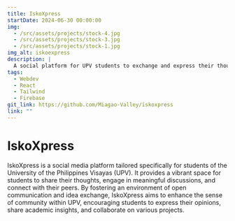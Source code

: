 ```yaml
---
title: IskoXpress
startDate: 2024-06-30 00:00:00
img:
  - /src/assets/projects/stock-4.jpg
  - /src/assets/projects/stock-3.jpg
  - /src/assets/projects/stock-1.jpg
img_alt: iskoexpress
description: |
  A social platform for UPV students to exchange and express their thoughts.
tags:
  - Webdev
  - React
  - Tailwind
  - Firebase
git_link: https://github.com/Miagao-Valley/iskoxpress
link: ""
---
```


# IskoXpress

IskoXpress is a social media platform tailored specifically for students of the University of the Philippines Visayas (UPV). It provides a vibrant space for students to share their thoughts, engage in meaningful discussions, and connect with their peers. By fostering an environment of open communication and idea exchange, IskoXpress aims to enhance the sense of community within UPV, encouraging students to express their opinions, share academic insights, and collaborate on various projects.


